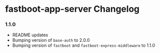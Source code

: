 # fastboot-app-server Changelog

### 1.1.0

* README updates
* Bumping version of `base-auth` to 2.0.0
* Bumping version of `fastboot` and `fastboot-express-middleware` to 1.1.0